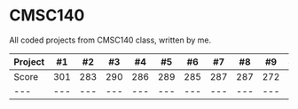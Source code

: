 # CMSC140
All coded projects from CMSC140 class, written by me.

Project | #1 | #2 | #3 | #4 | #5 | #6 | #7 | #8 | #9 | #10 | #11
--- | --- | --- | --- |--- |--- |--- |--- |--- |--- |--- |---
Score | 301 | 283 | 290 | 286 | 289 | 285 | 287 | 287 | 272 | 276 | 269
--- | --- | --- | --- |--- |--- |--- |--- |--- |--- |--- |---
